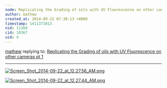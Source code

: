 ```yaml
---
node: Replicating the Grading of oils with UV Fluorescence on other cameras pt 1
author: mathew
created_at: 2014-09-22 07:30:13 +0000
timestamp: 1411371013
nid: 11168
cid: 10367
uid: 4
---
```




[mathew](../profile/mathew) replying to: [Replicating the Grading of oils with UV Fluorescence on other cameras pt 1](../notes/mathew/09-22-2014/replicating-the-grading-of-oils-with-uv-fluorescence-on-other-cameras-pt-1)

----
[![Screen_Shot_2014-09-22_at_12.27.56_AM.png](https://i.publiclab.org/system/images/photos/000/006/945/medium/Screen_Shot_2014-09-22_at_12.27.56_AM.png)](https://i.publiclab.org/system/images/photos/000/006/945/original/Screen_Shot_2014-09-22_at_12.27.56_AM.png)

[![Screen_Shot_2014-09-22_at_12.27.44_AM.png](https://i.publiclab.org/system/images/photos/000/006/946/medium/Screen_Shot_2014-09-22_at_12.27.44_AM.png)](https://i.publiclab.org/system/images/photos/000/006/946/original/Screen_Shot_2014-09-22_at_12.27.44_AM.png)



